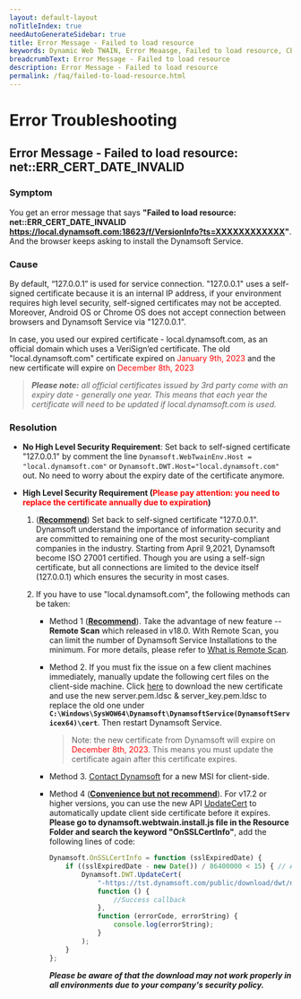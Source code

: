 ```yaml
---
layout: default-layout
noTitleIndex: true
needAutoGenerateSidebar: true
title: Error Message - Failed to load resource
keywords: Dynamic Web TWAIN, Error Meaasge, Failed to load resource, CERT INVALID
breadcrumbText: Error Message - Failed to load resource
description: Error Message - Failed to load resource
permalink: /faq/failed-to-load-resource.html
---
```


# Error Troubleshooting

## Error Message - Failed to load resource: net::ERR_CERT_DATE_INVALID

### Symptom 

You get an error message that says **"Failed to load resource: net::ERR_CERT_DATE_INVALID https://local.dynamsoft.com:18623/f/VersionInfo?ts=XXXXXXXXXXXX"**. And the browser keeps asking to install the Dynamsoft Service. 

### Cause 

By default, “127.0.0.1” is used for service connection. "127.0.0.1" uses a self-signed certificate because it is an internal IP address, if your environment requires high level security, self-signed certificates may not be accepted. Moreover, Android OS or Chrome OS does not accept connection between browsers and Dynamsoft Service via "127.0.0.1".

In case, you used our expired certificate - local.dynamsoft.com, as an official domain which uses a VeriSign’ed certificate. The old "local.dynamsoft.com" certificate expired on <font color=red>January 9th, 2023</font> and the new certificate will expire on <font color=red>December 8th, 2023</font>
> ___Please note:___ _all official certificates issued by 3rd party come with an expiry date - generally one year. This means that each year the certificate will need to be updated if local.dynamsoft.com is used._

<!-- 2. Your own domain certificate expired. -->

<!-- In this case, if you are trying to access an application that integrates a version of Dynamic Web TWAIN V15.3 ~ V17.2.5, you will get the error. Because the old "local.dynamsoft.com" certificate expired on <font color=red>January 9th, 2023</font>.  -->

### Resolution

- **No High Level Security Requirement**:
  Set back to self-signed certificate "127.0.0.1" by comment the line `Dynamsoft.WebTwainEnv.Host = "local.dynamsoft.com"` or `Dynamsoft.DWT.Host="local.dynamsoft.com"` out. No need to worry about the expiry date of the certificate anymore.

- **High Level Security Requirement (<font color=red>Please pay attention: you need to replace the certificate annually due to expiration</font>)**
  1. (**<u>Recommend</u>**) Set back to self-signed certificate "127.0.0.1". Dynamsoft understand the importance of information security and are committed to remaining one of the most security-compliant companies in the industry. Starting from April 9,2021, Dynamsoft become ISO 27001 certified. Though you are using a self-sign certificate, but all connections are limited to the device itself (127.0.0.1) which ensures the security in most cases.

  2. If you have to use "local.dynamsoft.com", the following methods can be taken:
        - Method 1 (**<u>Recommend</u>**). Take the advantage of new feature -- **Remote Scan** which released in v18.0. With Remote Scan, you can limit the number of Dynamsoft Service Installations to the minimum. For more details, please refer to [What is Remote Scan](https://www.dynamsoft.com/remote-scan/docs/introduction/).
        
        - Method 2. If you must fix the issue on a few client machines immediately, manually update the following cert files on the client-side machine. Click <a href="https://tst.dynamsoft.com/public/download/dwt/newcert/local.dynamsoft.com/newcert.zip" target="_blank">here</a> to download the new certificate and use the new server.pem.ldsc & server_key.pem.ldsc to replace the old one under **`C:\Windows\SysWOW64\Dynamsoft\DynamsoftService(DynamsoftServicex64)\cert`**. Then restart Dynamsoft Service.
            > Note: the new certificate from Dynamsoft will expire on <font color=red>December 8th, 2023</font>. This means you must update the certificate again after this certificate expires.

        - Method 3. <a href="{{site.about}}getsupport.html" target="_blank">Contact Dynamsoft</a> for a new MSI for client-side.

        - Method 4 (**<u>Convenience but not recommend</u>**). For v17.2 or higher versions, you can use the new API <a href="{{site.info}}api/Dynamsoft_WebTwainEnv.html#updatecert" target="_blank">UpdateCert</a> to automatically update client side certificate before it expires. **Please go to dynamsoft.webtwain.install.js file in the Resource Folder and search the keyword "OnSSLCertInfo"**, add the following lines of code:
            ```javascript
            Dynamsoft.OnSSLCertInfo = function (sslExpiredDate) {
                if ((sslExpiredDate - new Date()) / 86400000 < 15) { // Automatically updates 15 days before expiration
                    Dynamsoft.DWT.UpdateCert(
                        "-https://tst.dynamsoft.com/public/download/dwt/newcert/local.dynamsoft.com/newcert.zip", //E.g. http://xxx.com/cert.zip. server.pem.ldsc & server_key.pem.ldsc should be in cert.zip.
                        function () {
                            //Success callback
                        },
                        function (errorCode, errorString) {
                            console.log(errorString);
                        }
                    );
                }
            };
            ```
            ***Please be aware of that the download may not work properly in all environments due to your company's security policy.***

<!--

 1) Go to service directory, and find _DSConfiguration.ini_.  
<ul>
   <li>Windows: C:\Windows\SysWOW64\Dynamsoft\DynamsoftService or C:\Windows\SysWOW64\Dynamsoft\DynamsoftServicex64_(version)</li>   
   <li>macOS: Go > Applications > Dynamsoft > DynamsoftService > {installed version No.}</li>   
   <li>Linux: opt/dynamsoft/DynamsoftService</li>
</ul>   
   
 then add the following code lines in DSConfiguration.ini  

```javascript
//if you perfer to use your own valid certificate, change the local.dynamsoftwebtwain.com to your own address. As well as cert_name and key_name. 
[local.dynamsoftwebtwain.com]  
cert_name=server.pem.ldsc       
key_name=server_key.pem.ldsc  
```

 2) Click <a href="https://tst.dynamsoft.com/public/download/dwt/newcert/newcert.zip" target="_blank">here</a> to download the new certificate and use the new server.pem.ldsc & server_key.pem.ldsc to replace the old one under <a href="{{site.indepth}}deployment/service.html#for-the-service" target="_blank">cert</a> folder.

If you use your own certificate, put your own cert and key under the cert folder. 

Note: the new certificate from Dynamsoft will expire on September 23th, 2022. This means you will need to update the certificate again after this certificate expires.
<br>

 3) Call the following line in Resources/dynamsoft.webtwain.config.js to use the new certificate. 
   ```javascript 
  // V15.3~16.2 uses
  Dynamsoft.WebTwainEnv.Host = 'local.dynamsoftwebtwain.com';
 
  // V17.0+ uses
  Dynamsoft.DWT.Host = 'local.dynamsoftwebtwain.com';
   ```
-->
